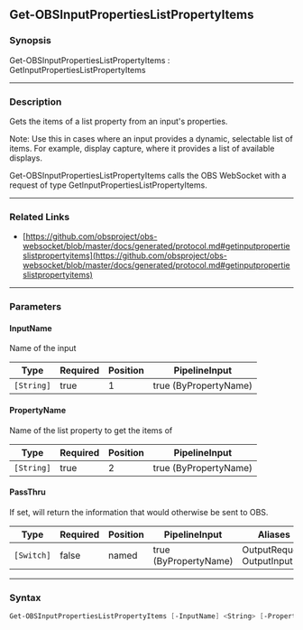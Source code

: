 Get-OBSInputPropertiesListPropertyItems
---------------------------------------




### Synopsis
Get-OBSInputPropertiesListPropertyItems : GetInputPropertiesListPropertyItems



---


### Description

Gets the items of a list property from an input's properties.

Note: Use this in cases where an input provides a dynamic, selectable list of items. For example, display capture, where it provides a list of available displays.


Get-OBSInputPropertiesListPropertyItems calls the OBS WebSocket with a request of type GetInputPropertiesListPropertyItems.



---


### Related Links
* [https://github.com/obsproject/obs-websocket/blob/master/docs/generated/protocol.md#getinputpropertieslistpropertyitems](https://github.com/obsproject/obs-websocket/blob/master/docs/generated/protocol.md#getinputpropertieslistpropertyitems)





---


### Parameters
#### **InputName**

Name of the input






|Type      |Required|Position|PipelineInput        |
|----------|--------|--------|---------------------|
|`[String]`|true    |1       |true (ByPropertyName)|



#### **PropertyName**

Name of the list property to get the items of






|Type      |Required|Position|PipelineInput        |
|----------|--------|--------|---------------------|
|`[String]`|true    |2       |true (ByPropertyName)|



#### **PassThru**

If set, will return the information that would otherwise be sent to OBS.






|Type      |Required|Position|PipelineInput        |Aliases                      |
|----------|--------|--------|---------------------|-----------------------------|
|`[Switch]`|false   |named   |true (ByPropertyName)|OutputRequest<br/>OutputInput|





---


### Syntax
```PowerShell
Get-OBSInputPropertiesListPropertyItems [-InputName] <String> [-PropertyName] <String> [-PassThru] [<CommonParameters>]
```
